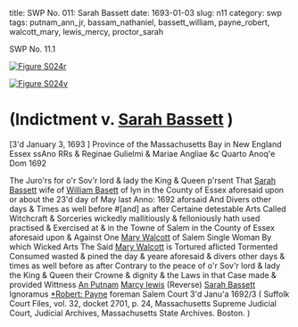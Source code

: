 title: SWP No. 011: Sarah Bassett
date: 1693-01-03
slug: n11
category: swp
tags: putnam_ann_jr, bassam_nathaniel, bassett_william, payne_robert, walcott_mary, lewis_mercy, proctor_sarah




<div markdown class="doc" id="n11.1">

<div class="doc_id">SWP No. 11.1</div>


<span markdown class="figure">[![Figure S024r](archives/Suffolk/small/S024A.jpg)](archives/Suffolk/large/S024A.jpg)</span>

<span markdown class="figure">[![Figure S024v](archives/Suffolk/small/S024B.jpg)](archives/Suffolk/large/S024B.jpg)</span>

# (Indictment v. [Sarah Bassett](/tag/bassam_nathaniel.html) )

[3'd January 3, 1693 ] Province of the Massachusetts  Bay in New England Essex  ssAno RRs & Reginae Gulielmi & Mariae Angliae &c Quarto Anoq'e  Dom 1692

The Juro'rs for o'r Sov'r lord & lady the King & Queen p'rsent  That [Sarah Bassett](/tag/bassam_nathaniel.html) wife of [William Basett](/tag/bassett_william.html) of lyn in the County  of Essex aforesaid upon or about the 23'd day of May last Anno: 1692 aforsaid  And Divers other days & Times as well before #[and] as after Certaine  detestable Arts Called Witchcraft & Sorceries wickedly mallitiously  & felloniously hath used practised & Exercised at & in the Towne  of Salem in the County of Essex aforesaid upon & Against One  [Mary Walcott](/tag/walcott_mary.html) of Salem Single Woman By which Wicked Arts The  Said [Mary Walcott](/tag/walcott_mary.html) is Tortured aflicted Tormented Consumed wasted  & pined the day & yeare aforesaid & divers other days & times as  well before as after Contrary to the peace of o'r Sov'r lord & lady the King  & Queen their Crowne & dignity & the Laws in that Case made  & provided
Wittness  [An Putnam](/tag/putnam_ann_jr.html)  [Marcy lewis](/tag/lewis_mercy.html) (Reverse) [Sarah Bassett](/tag/bassam_nathaniel.html) Ignoramus  [*Robert: Payne](/tag/payne_robert.html) foreman  Salem Court 3'd Janu'a 1692/3  ( Suffolk Court Files, vol. 32, docket 2701, p. 24, Massachusetts Supreme Judicial Court, Judicial Archives, Massachusetts State Archives. Boston. )

</div>

